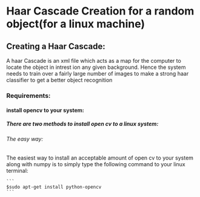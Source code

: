 # Haar Cascade Creation for a random object(for a linux machine)
## Creating a Haar Cascade:
A haar Cascade is an xml file which acts as a map for the computer to locate the object in intrest ion any given background.
Hence the system needs to train over a fairly large number of images to make a strong haar classifier to get a better object recognition
### Requirements:
#### install opencv to your system:
##### There are two methods to install open cv to a linux system:
###### The easy way:
The easiest way to install an acceptable amount of open cv to your system along with numpy is to simply type the following command to your linux terminal:


    ```
    $sudo apt-get install python-opencv
    ```


